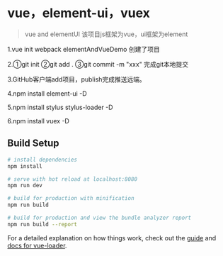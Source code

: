 # vue，element-ui，vuex

> vue and elementUI
该项目js框架为vue，ui框架为element

1.vue init webpack elementAndVueDemo 创建了项目

2.①git init ②git add . ③git commit -m "xxx" 完成git本地提交

3.GitHub客户端add项目，publish完成推送远端。

4.npm install element-ui -D

5.npm install stylus stylus-loader -D

6.npm install vuex -D


## Build Setup

``` bash
# install dependencies
npm install

# serve with hot reload at localhost:8080
npm run dev

# build for production with minification
npm run build

# build for production and view the bundle analyzer report
npm run build --report
```

For a detailed explanation on how things work, check out the [guide](http://vuejs-templates.github.io/webpack/) and [docs for vue-loader](http://vuejs.github.io/vue-loader).
